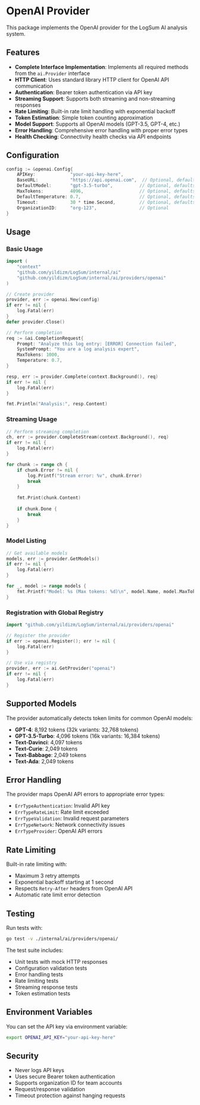# OpenAI Provider

This package implements the OpenAI provider for the LogSum AI analysis system.

## Features

- **Complete Interface Implementation**: Implements all required methods from the `ai.Provider` interface
- **HTTP Client**: Uses standard library HTTP client for OpenAI API communication
- **Authentication**: Bearer token authentication via API key
- **Streaming Support**: Supports both streaming and non-streaming responses
- **Rate Limiting**: Built-in rate limit handling with exponential backoff
- **Token Estimation**: Simple token counting approximation
- **Model Support**: Supports all OpenAI models (GPT-3.5, GPT-4, etc.)
- **Error Handling**: Comprehensive error handling with proper error types
- **Health Checking**: Connectivity health checks via API endpoints

## Configuration

```go
config := &openai.Config{
    APIKey:             "your-api-key-here",
    BaseURL:            "https://api.openai.com",  // Optional, defaults to OpenAI API
    DefaultModel:       "gpt-3.5-turbo",          // Optional, defaults to gpt-3.5-turbo
    MaxTokens:          4096,                     // Optional, defaults to 4096
    DefaultTemperature: 0.7,                      // Optional, defaults to 0.7
    Timeout:            30 * time.Second,         // Optional, defaults to 30s
    OrganizationID:     "org-123",                // Optional
}
```

## Usage

### Basic Usage

```go
import (
    "context"
    "github.com/yildizm/LogSum/internal/ai"
    "github.com/yildizm/LogSum/internal/ai/providers/openai"
)

// Create provider
provider, err := openai.New(config)
if err != nil {
    log.Fatal(err)
}
defer provider.Close()

// Perform completion
req := &ai.CompletionRequest{
    Prompt: "Analyze this log entry: [ERROR] Connection failed",
    SystemPrompt: "You are a log analysis expert",
    MaxTokens: 1000,
    Temperature: 0.7,
}

resp, err := provider.Complete(context.Background(), req)
if err != nil {
    log.Fatal(err)
}

fmt.Println("Analysis:", resp.Content)
```

### Streaming Usage

```go
// Perform streaming completion
ch, err := provider.CompleteStream(context.Background(), req)
if err != nil {
    log.Fatal(err)
}

for chunk := range ch {
    if chunk.Error != nil {
        log.Printf("Stream error: %v", chunk.Error)
        break
    }
    
    fmt.Print(chunk.Content)
    
    if chunk.Done {
        break
    }
}
```

### Model Listing

```go
// Get available models
models, err := provider.GetModels()
if err != nil {
    log.Fatal(err)
}

for _, model := range models {
    fmt.Printf("Model: %s (Max tokens: %d)\n", model.Name, model.MaxTokens)
}
```

### Registration with Global Registry

```go
import "github.com/yildizm/LogSum/internal/ai/providers/openai"

// Register the provider
if err := openai.Register(); err != nil {
    log.Fatal(err)
}

// Use via registry
provider, err := ai.GetProvider("openai")
if err != nil {
    log.Fatal(err)
}
```

## Supported Models

The provider automatically detects token limits for common OpenAI models:

- **GPT-4**: 8,192 tokens (32k variants: 32,768 tokens)
- **GPT-3.5-Turbo**: 4,096 tokens (16k variants: 16,384 tokens)
- **Text-Davinci**: 4,097 tokens
- **Text-Curie**: 2,049 tokens
- **Text-Babbage**: 2,049 tokens
- **Text-Ada**: 2,049 tokens

## Error Handling

The provider maps OpenAI API errors to appropriate error types:

- `ErrTypeAuthentication`: Invalid API key
- `ErrTypeRateLimit`: Rate limit exceeded
- `ErrTypeValidation`: Invalid request parameters
- `ErrTypeNetwork`: Network connectivity issues
- `ErrTypeProvider`: OpenAI API errors

## Rate Limiting

Built-in rate limiting with:
- Maximum 3 retry attempts
- Exponential backoff starting at 1 second
- Respects `Retry-After` headers from OpenAI API
- Automatic rate limit error detection

## Testing

Run tests with:

```bash
go test -v ./internal/ai/providers/openai/
```

The test suite includes:
- Unit tests with mock HTTP responses
- Configuration validation tests
- Error handling tests
- Rate limiting tests
- Streaming response tests
- Token estimation tests

## Environment Variables

You can set the API key via environment variable:

```bash
export OPENAI_API_KEY="your-api-key-here"
```

## Security

- Never logs API keys
- Uses secure Bearer token authentication
- Supports organization ID for team accounts
- Request/response validation
- Timeout protection against hanging requests